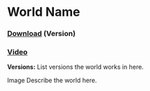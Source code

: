 # World Name
### [Download](http://example.com/) (Version)
### [Video](https://youtu.be/dQw4w9WgXcQ)
**Versions:** List versions the world works in here.

Image
Describe the world here.
